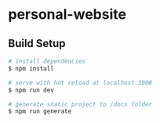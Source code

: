 # personal-website

## Build Setup

```bash
# install dependencies
$ npm install

# serve with hot reload at localhost:3000
$ npm run dev

# generate static project to /docs folder
$ npm run generate
```